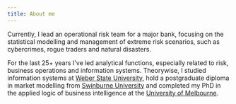 ```yaml
---
title: About me
---
```

Currently, I lead an operational risk team for a major bank, focusing on the statistical modelling and management of extreme risk scenarios, such as cybercrimes, rogue traders and natural disasters.

For the last 25+ years I've led analytical functions, especially related to risk, business operations and information systems. Theorywise, I studied information systems at [Weber State University](http://www.weber.edu/), hold a postgraduate diploma in market modelling from [Swinburne University](http://www.swinburne.edu.au/) and completed my PhD in the applied logic of business intelligence at the [University of Melbourne](http://www.unimelb.edu.au/).